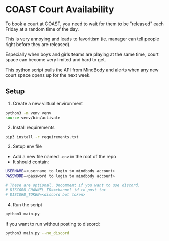 # COAST Court Availability

To book a court at COAST, you need to wait for them to be "released" each Friday at a random time of the day.

This is very annoying and leads to favoritism (ie. manager can tell people right before they are released).

Especially when boys and girls teams are playing at the same time, court space can become very limited and hard to get.

This python script pulls the API from MindBody and alerts when any new court space opens up for the next week.

## Setup
1. Create a new virtual environment
```bash
python3 -m venv venv
source venv/bin/activate
```

2. Install requirements
```bash
pip3 install -r requirements.txt
```

3. Setup env file
- Add a new file named `.env` in the root of the repo
- It should contain:
```bash
USERNAME=<username to login to mindbody account>
PASSWORD=<password to login to mindbody account>

# These are optional. Uncomment if you want to use discord.
# DISCORD_CHANNEL_ID=<channel id to post to>
# DISCORD_TOKEN=<discord bot token>
```

4. Run the script
```bash
python3 main.py
```

If you want to run without posting to discord:
```bash
python3 main.py --no_discord
```